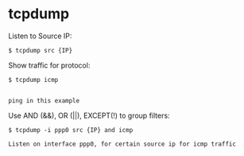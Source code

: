 # tcpdump

Listen to Source IP:
~~~
$ tcpdump src {IP}
~~~

Show traffic for protocol:
~~~
$ tcpdump icmp


ping in this example
~~~

Use AND (&&), OR (||), EXCEPT(!) to group filters:

~~~
$ tcpdump -i ppp0 src {IP} and icmp

Listen on interface ppp0, for certain source ip for icmp traffic
~~~

